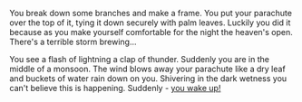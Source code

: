 You break down some branches and make a frame. You put your parachute over
the top of it, tying it down securely with palm leaves. Luckily you did it
because as you make yourself comfortable for the night the heaven's open.
There's a terrible storm brewing...

You see a flash of lightning a clap of thunder. Suddenly you are in the middle of a monsoon.
The wind blows away your parachute like a dry leaf and buckets of water rain down on you.
Shivering in the dark wetness you can't believe this is happening.
Suddenly - [you wake up!](../../wake-up)


